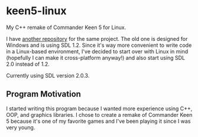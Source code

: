 <h1>keen5-linux</h1>

My C++ remake of Commander Keen 5 for Linux.

I have <a href="https://github.com/PlanetLotus/keen5">another repository</a>
for the same project. The old one is designed for Windows and is using SDL 1.2.
Since it's way more convenient to write code in a Linux-based environment, I've
decided to start over with Linux in mind (hopefully I can make it
cross-platform anyway!) and also start using SDL 2.0 instead of 1.2.

Currently using SDL version 2.0.3.

<h2>Program Motivation</h2>

I started writing this program because I wanted more experience using C++, OOP,
and graphics libraries. I chose to create a remake of Commander Keen 5
because it's one of my favorite games and I've been playing it since I was
very young.
